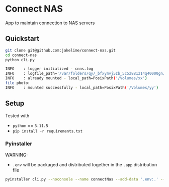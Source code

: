# Connect NAS

App to maintain connection to NAS servers

## Quickstart

```bash
git clone git@github.com:jakelime/connect-nas.git
cd connect-nas
python cli.py

INFO    : logger initialized - cnns.log
INFO    : logfile_path='/var/folders/qy/_bfxymvj5zb_5c5z881z14q40000gn/T/tmpgb1x_dv7/cnns.log'
INFO    : already mounted - local_path=PosixPath('/Volumes/xx')
file photo:
INFO    : mounted successfully - local_path=PosixPath('/Volumes/yy')

```

## Setup

Tested with

- `python` == `3.11.5`
- `pip install -r requirements.txt`

### Pyinstaller

WARNING:

- `.env` will be packaged and distributed together in the `.app` distribution file

```bash
pyinstaller cli.py --noconsole --name connectNas --add-data '.env:.' --icon icon.icns
```
